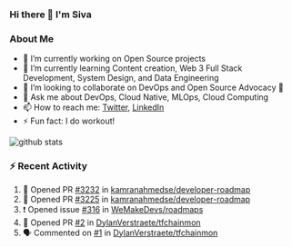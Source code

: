 ### Hi there 👋 I'm Siva

<!--
**sivanaikk/sivanaikk** is a ✨ _special_ ✨ repository because its `README.md` (this file) appears on your GitHub profile.

Here are some ideas to get you started:
-->

### About Me
- 🔭 I’m currently working on Open Source projects
- 🌱 I’m currently learning Content creation, Web 3 Full Stack Development, System Design, and Data Engineering 
- 👯 I’m looking to collaborate on DevOps and Open Source Advocacy 🥑  
- 💬 Ask me about DevOps, Cloud Native, MLOps, Cloud Computing
- 📫 How to reach me: [Twitter](https://twitter.com/sivanaikk), [LinkedIn](https://LinkedIn.com/sivanaik)
- ⚡ Fun fact: I do workout!

![github stats](https://github-readme-stats.vercel.app/api?username=sivanaikk&show_icons=true&theme=transparent)

<!-- ![](https://activity-graph.herokuapp.com/graph?username=sivanaikk&theme=react-dark&hide_border=true) -->
### :zap: Recent Activity

<!--START_SECTION:activity-->
1. 💪 Opened PR [#3232](https://github.com/kamranahmedse/developer-roadmap/pull/3232) in [kamranahmedse/developer-roadmap](https://github.com/kamranahmedse/developer-roadmap)
2. 💪 Opened PR [#3225](https://github.com/kamranahmedse/developer-roadmap/pull/3225) in [kamranahmedse/developer-roadmap](https://github.com/kamranahmedse/developer-roadmap)
3. ❗️ Opened issue [#316](https://github.com/WeMakeDevs/roadmaps/issues/316) in [WeMakeDevs/roadmaps](https://github.com/WeMakeDevs/roadmaps)
4. 💪 Opened PR [#2](https://github.com/DylanVerstraete/tfchainmon/pull/2) in [DylanVerstraete/tfchainmon](https://github.com/DylanVerstraete/tfchainmon)
5. 🗣 Commented on [#1](https://github.com/DylanVerstraete/tfchainmon/issues/1) in [DylanVerstraete/tfchainmon](https://github.com/DylanVerstraete/tfchainmon)
<!--END_SECTION:activity-->